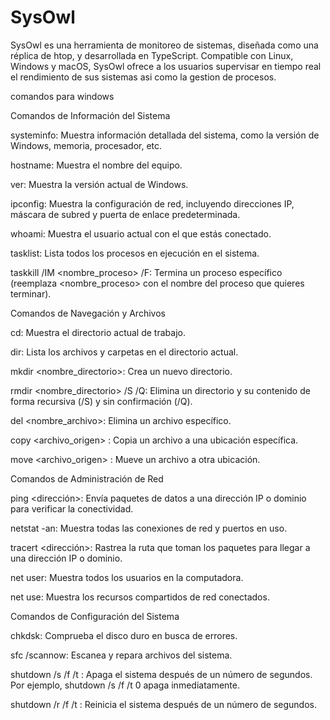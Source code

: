 # SysOwl
 SysOwl es una herramienta de monitoreo de sistemas, diseñada como una réplica de htop, y desarrollada en TypeScript. Compatible con Linux, Windows y macOS, SysOwl ofrece a los usuarios supervisar en tiempo real el rendimiento de sus sistemas asi como la gestion de procesos.




comandos para windows

Comandos de Información del Sistema

systeminfo: Muestra información detallada del sistema, como la versión de Windows, memoria, procesador, etc.

hostname: Muestra el nombre del equipo.

ver: Muestra la versión actual de Windows.

ipconfig: Muestra la configuración de red, incluyendo direcciones IP, máscara de subred y puerta de enlace predeterminada.

whoami: Muestra el usuario actual con el que estás conectado.

tasklist: Lista todos los procesos en ejecución en el sistema.

taskkill /IM <nombre_proceso> /F: Termina un proceso específico (reemplaza <nombre_proceso> con el nombre del proceso que quieres terminar).

Comandos de Navegación y Archivos

cd: Muestra el directorio actual de trabajo.

dir: Lista los archivos y carpetas en el directorio actual.

mkdir <nombre_directorio>: Crea un nuevo directorio.

rmdir <nombre_directorio> /S /Q: Elimina un directorio y su contenido de forma recursiva (/S) y sin confirmación (/Q).

del <nombre_archivo>: Elimina un archivo específico.

copy <archivo_origen> <destino>: Copia un archivo a una ubicación específica.

move <archivo_origen> <destino>: Mueve un archivo a otra ubicación.

Comandos de Administración de Red

ping <dirección>: Envía paquetes de datos a una dirección IP o dominio para verificar la conectividad.

netstat -an: Muestra todas las conexiones de red y puertos en uso.

tracert <dirección>: Rastrea la ruta que toman los paquetes para llegar a una dirección IP o dominio.

net user: Muestra todos los usuarios en la computadora.

net use: Muestra los recursos compartidos de red conectados.

Comandos de Configuración del Sistema

chkdsk: Comprueba el disco duro en busca de errores.

sfc /scannow: Escanea y repara archivos del sistema.

shutdown /s /f /t <segundos>: Apaga el sistema después de un número de segundos. Por ejemplo, shutdown /s /f /t 0 apaga inmediatamente.

shutdown /r /f /t <segundos>: Reinicia el sistema después de un número de segundos.